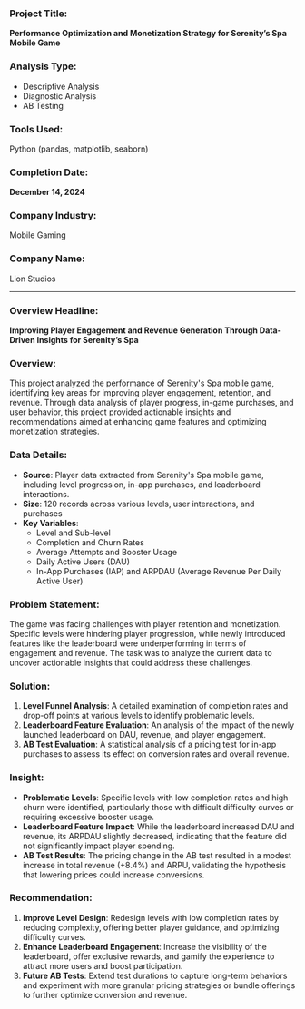 ### Project Title:  
**Performance Optimization and Monetization Strategy for Serenity’s Spa Mobile Game**

### Analysis Type:  
- Descriptive Analysis  
- Diagnostic Analysis  
- AB Testing

### Tools Used:  
Python (pandas, matplotlib, seaborn)

### Completion Date:  
**December 14, 2024**

### Company Industry:  
Mobile Gaming

### Company Name:  
Lion Studios

---

### Overview Headline:  
**Improving Player Engagement and Revenue Generation Through Data-Driven Insights for Serenity’s Spa**

### Overview:  
This project analyzed the performance of Serenity's Spa mobile game, identifying key areas for improving player engagement, retention, and revenue. Through data analysis of player progress, in-game purchases, and user behavior, this project provided actionable insights and recommendations aimed at enhancing game features and optimizing monetization strategies.

### Data Details:  
- **Source**: Player data extracted from Serenity's Spa mobile game, including level progression, in-app purchases, and leaderboard interactions.  
- **Size**: 120 records across various levels, user interactions, and purchases  
- **Key Variables**:  
  - Level and Sub-level  
  - Completion and Churn Rates  
  - Average Attempts and Booster Usage  
  - Daily Active Users (DAU)  
  - In-App Purchases (IAP) and ARPDAU (Average Revenue Per Daily Active User)

### Problem Statement:  
The game was facing challenges with player retention and monetization. Specific levels were hindering player progression, while newly introduced features like the leaderboard were underperforming in terms of engagement and revenue. The task was to analyze the current data to uncover actionable insights that could address these challenges.

### Solution:  
1. **Level Funnel Analysis**: A detailed examination of completion rates and drop-off points at various levels to identify problematic levels.
2. **Leaderboard Feature Evaluation**: An analysis of the impact of the newly launched leaderboard on DAU, revenue, and player engagement.
3. **AB Test Evaluation**: A statistical analysis of a pricing test for in-app purchases to assess its effect on conversion rates and overall revenue.

### Insight:  
- **Problematic Levels**: Specific levels with low completion rates and high churn were identified, particularly those with difficult difficulty curves or requiring excessive booster usage.  
- **Leaderboard Feature Impact**: While the leaderboard increased DAU and revenue, its ARPDAU slightly decreased, indicating that the feature did not significantly impact player spending.  
- **AB Test Results**: The pricing change in the AB test resulted in a modest increase in total revenue (+8.4%) and ARPU, validating the hypothesis that lowering prices could increase conversions.

### Recommendation:  
1. **Improve Level Design**: Redesign levels with low completion rates by reducing complexity, offering better player guidance, and optimizing difficulty curves.
2. **Enhance Leaderboard Engagement**: Increase the visibility of the leaderboard, offer exclusive rewards, and gamify the experience to attract more users and boost participation.
3. **Future AB Tests**: Extend test durations to capture long-term behaviors and experiment with more granular pricing strategies or bundle offerings to further optimize conversion and revenue.

